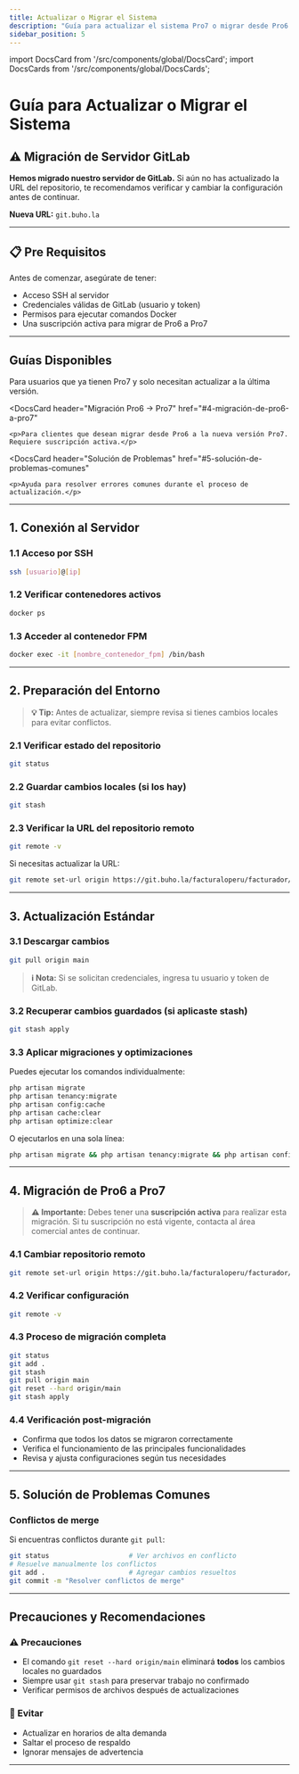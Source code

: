 ```yaml
---
title: Actualizar o Migrar el Sistema
description: "Guía para actualizar el sistema Pro7 o migrar desde Pro6."
sidebar_position: 5
---
```


import DocsCard from '/src/components/global/DocsCard';
import DocsCards from '/src/components/global/DocsCards';

# Guía para Actualizar o Migrar el Sistema

## ⚠️ Migración de Servidor GitLab

**Hemos migrado nuestro servidor de GitLab.** Si aún no has actualizado la URL del repositorio, te recomendamos verificar y cambiar la configuración antes de continuar.

**Nueva URL:** `git.buho.la`

---

## 📋 Pre Requisitos

Antes de comenzar, asegúrate de tener:
- Acceso SSH al servidor
- Credenciales válidas de GitLab (usuario y token)
- Permisos para ejecutar comandos Docker
- Una suscripción activa para migrar de Pro6 a Pro7

---

## Guías Disponibles

<DocsCards>
  <DocsCard 
    header="Actualización Estándar"
    href="#3-actualización-estándar"
  >
    <p>Para usuarios que ya tienen Pro7 y solo necesitan actualizar a la última versión.</p>
  </DocsCard>

  <DocsCard
    header="Migración Pro6 → Pro7"
    href="#4-migración-de-pro6-a-pro7"
  >
    <p>Para clientes que desean migrar desde Pro6 a la nueva versión Pro7. Requiere suscripción activa.</p>
  </DocsCard>

  <DocsCard 
    header="Solución de Problemas"
    href="#5-solución-de-problemas-comunes"
  >
    <p>Ayuda para resolver errores comunes durante el proceso de actualización.</p>
  </DocsCard>
</DocsCards>

---

## 1. Conexión al Servidor

### 1.1 Acceso por SSH
```bash
ssh [usuario]@[ip]
```

### 1.2 Verificar contenedores activos
```bash
docker ps
```

### 1.3 Acceder al contenedor FPM
```bash
docker exec -it [nombre_contenedor_fpm] /bin/bash
```

---

## 2. Preparación del Entorno

> **💡 Tip:** Antes de actualizar, siempre revisa si tienes cambios locales para evitar conflictos.

### 2.1 Verificar estado del repositorio
```bash
git status
```

### 2.2 Guardar cambios locales (si los hay)
```bash
git stash
```

### 2.3 Verificar la URL del repositorio remoto
```bash
git remote -v
```

Si necesitas actualizar la URL:
```bash
git remote set-url origin https://git.buho.la/facturaloperu/facturador/pro7.git
```

---

## 3. Actualización Estándar

### 3.1 Descargar cambios
```bash
git pull origin main
```

> **ℹ️ Nota:** Si se solicitan credenciales, ingresa tu usuario y token de GitLab.

### 3.2 Recuperar cambios guardados (si aplicaste stash)
```bash
git stash apply
```

### 3.3 Aplicar migraciones y optimizaciones
Puedes ejecutar los comandos individualmente:
```bash
php artisan migrate
php artisan tenancy:migrate
php artisan config:cache
php artisan cache:clear
php artisan optimize:clear
```

O ejecutarlos en una sola línea:
```bash
php artisan migrate && php artisan tenancy:migrate && php artisan config:cache && php artisan cache:clear && php artisan optimize:clear
```

---

## 4. Migración de Pro6 a Pro7

> **⚠️ Importante:** Debes tener una **suscripción activa** para realizar esta migración. Si tu suscripción no está vigente, contacta al área comercial antes de continuar.

### 4.1 Cambiar repositorio remoto
```bash
git remote set-url origin https://git.buho.la/facturaloperu/facturador/pro7.git
```

### 4.2 Verificar configuración
```bash
git remote -v
```

### 4.3 Proceso de migración completa
```bash
git status
git add .
git stash
git pull origin main
git reset --hard origin/main
git stash apply
```

### 4.4 Verificación post-migración
- Confirma que todos los datos se migraron correctamente
- Verifica el funcionamiento de las principales funcionalidades
- Revisa y ajusta configuraciones según tus necesidades

---

## 5. Solución de Problemas Comunes

### Conflictos de merge
Si encuentras conflictos durante `git pull`:
```bash
git status                    # Ver archivos en conflicto
# Resuelve manualmente los conflictos
git add .                     # Agregar cambios resueltos
git commit -m "Resolver conflictos de merge"
```

---

## Precauciones y Recomendaciones

### ⚠️ Precauciones
- El comando `git reset --hard origin/main` eliminará **todos** los cambios locales no guardados
- Siempre usar `git stash` para preservar trabajo no confirmado
- Verificar permisos de archivos después de actualizaciones

### 🚫 Evitar
- Actualizar en horarios de alta demanda
- Saltar el proceso de respaldo
- Ignorar mensajes de advertencia

---

